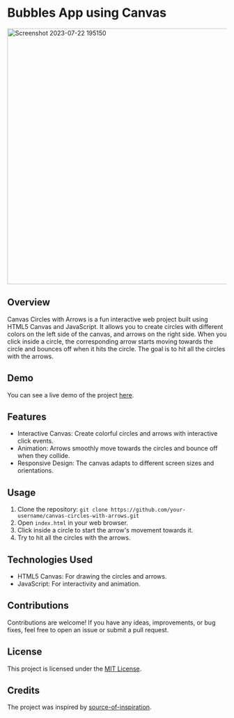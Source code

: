 # Bubbles App using Canvas

<img width="587" alt="Screenshot 2023-07-22 195150" src="https://github.com/shitanshuk32/Bubbles-App/assets/86796224/007cd4e2-2b22-4400-899f-6aeeda46f061">

## Overview

Canvas Circles with Arrows is a fun interactive web project built using HTML5 Canvas and JavaScript. It allows you to create circles with different colors on the left side of the canvas, and arrows on the right side. When you click inside a circle, the corresponding arrow starts moving towards the circle and bounces off when it hits the circle. The goal is to hit all the circles with the arrows.

## Demo

You can see a live demo of the project [here](link-to-live-demo).

## Features

- Interactive Canvas: Create colorful circles and arrows with interactive click events.
- Animation: Arrows smoothly move towards the circles and bounce off when they collide.
- Responsive Design: The canvas adapts to different screen sizes and orientations.

## Usage

1. Clone the repository: `git clone https://github.com/your-username/canvas-circles-with-arrows.git`
2. Open `index.html` in your web browser.
3. Click inside a circle to start the arrow's movement towards it.
4. Try to hit all the circles with the arrows.

## Technologies Used

- HTML5 Canvas: For drawing the circles and arrows.
- JavaScript: For interactivity and animation.

## Contributions

Contributions are welcome! If you have any ideas, improvements, or bug fixes, feel free to open an issue or submit a pull request.

## License

This project is licensed under the [MIT License](LICENSE).

## Credits

The project was inspired by [source-of-inspiration](link-to-source).

